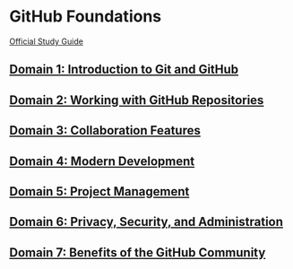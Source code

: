 # GitHub Foundations

[Official Study Guide](https://assets.ctfassets.net/wfutmusr1t3h/1kmMx7AwI4qH8yIZgOmQlP/79e6ff1dfdee589d84a24dd763b1eef7/github-foundations-exam-study-guide__1_.pdf)

## [Domain 1: Introduction to Git and GitHub](Foundations_D1.md)

## [Domain 2: Working with GitHub Repositories](Foundations_D2.md)

## [Domain 3: Collaboration Features](Foundations_D3.md)

## [Domain 4: Modern Development](Foundations_D4.md)

## [Domain 5: Project Management](Foundations_D5.md)

## [Domain 6: Privacy, Security, and Administration](Foundations_D6.md)

## [Domain 7: Benefits of the GitHub Community](Foundations_D7.md)
